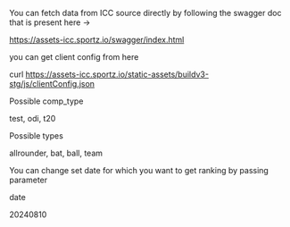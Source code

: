 You can fetch data from ICC source directly by following the swagger doc 
that is present here ->

https://assets-icc.sportz.io/swagger/index.html

you can get client config from here 

curl https://assets-icc.sportz.io/static-assets/buildv3-stg/js/clientConfig.json

Possible comp_type

test, odi, t20

Possible types 

allrounder, bat, ball, team

You can change set date for which you want to get ranking by passing parameter

date

20240810
